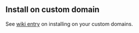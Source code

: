 ## Install on custom domain
See [wiki entry](https://github.com/mapic/kart-og-medvirkning/wiki/Install) on installing on your custom domains.